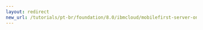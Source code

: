 ```yaml
---
layout: redirect
new_url: /tutorials/pt-br/foundation/8.0/ibmcloud/mobilefirst-server-on-icp/logging-tracing-on-icp/
---
```

